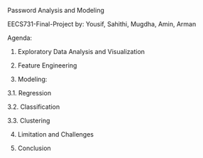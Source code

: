 Password Analysis and Modeling

EECS731-Final-Project by: Yousif, Sahithi, Mugdha, Amin, Arman

Agenda:

1. Exploratory Data Analysis and Visualization

2. Feature Engineering

3. Modeling:

  3.1. Regression

  3.2. Classification

  3.3. Clustering

4. Limitation and Challenges

5. Conclusion


